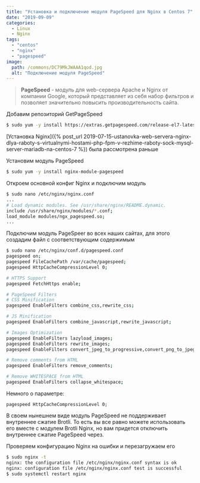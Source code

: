 ```yaml
---
title: "Установка и подключение модуля PageSpeed для Nginx в Centos 7"
date: "2019-09-09"
categories: 
  - Linux
  - Nginx
tags: 
  - "centos"
  - "nginx"
  - "pagespeed"
image:
  path: /commons/DC79MkJWAAA1qod.jpg
  alt: "Подключение модуля PageSpeed"
---
```


> **PageSpeed** - модуль для web-сервера Apache и Nginx от компании Google, который представляет из себя набор фильтров и позволяет значительно повысить производительность сайта.

Добавим репозиторий GetPageSpeed

```sh
$ sudo yum -y install https://extras.getpagespeed.com/release-el7-latest.rpm
```

[Установка Nginx]({% post_url 2019-07-15-ustanovka-web-servera-nginx-dlya-raboty-s-virtualnymi-hostami-php-fpm-v-rezhime-raboty-sock-mysql-server-mariadb-na-centos-7 %}) была рассмотрена раньше

Установим модуль PageSpeed

```sh
$ sudo yum -y install nginx-module-pagespeed
```

Откроем основной конфиг Nginx и подключим модуль

```sh
$ sudo nano /etc/nginx/nginx.conf
...
# Load dynamic modules. See /usr/share/nginx/README.dynamic.
include /usr/share/nginx/modules/*.conf;
load_module modules/ngx_pagespeed.so;
...
```

Подключим модуль PageSpeer во всех наших сайтах, для этого создадим файл с соответствующим содержимым

```sh
$ sudo nano /etc/nginx/conf.d/pagespeed.conf
pagespeed on;
pagespeed FileCachePath /var/cache/pagespeed;
pagespeed HttpCacheCompressionLevel 0;

# HTTPS Support
pagespeed FetchHttps enable;

# PageSpeed Filters
# CSS Minification
pagespeed EnableFilters combine_css,rewrite_css;

# JS Minification
pagespeed EnableFilters combine_javascript,rewrite_javascript;

# Images Optimization
pagespeed EnableFilters lazyload_images;
pagespeed EnableFilters rewrite_images;
pagespeed EnableFilters convert_jpeg_to_progressive,convert_png_to_jpeg,convert_jpeg_to_webp,convert_to_webp_lossless;

# Remove comments from HTML
pagespeed EnableFilters remove_comments;

# Remove WHITESPACE from HTML
pagespeed EnableFilters collapse_whitespace;
```

Немного о параметре:

```
pagespeed HttpCacheCompressionLevel 0;
```

В своем нынешнем виде модуль PageSpeed не поддерживает внутреннее сжатие Brotli. То есть вы все равно можете использовать его вместе с модулем Brotli Nginx, но вам придется отключить внутреннее сжатие PageSpeed через.

Проверяем конфигурацию Nginx на ошибки и перезагружаем его

```sh
$ sudo nginx -t
nginx: the configuration file /etc/nginx/nginx.conf syntax is ok
nginx: configuration file /etc/nginx/nginx.conf test is successful
$ sudo systemctl restart nginx
```